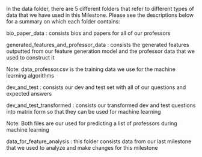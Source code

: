 In the data folder, there are 5 different folders that refer to different types of data that we have used in this Milestone.  Please see the descriptions below for a summary on which each folder contains:

bio_paper_data : consists bios and papers for all of our professors

generated_features_and_professor_data : consists the generated features outputted from our feature generation model and the professor data that we used to construct it

Note: data_professor.csv is the training data we use for the machine learning algorithms

dev_and_test : consists our dev and test set with all of our questions and expected answers

dev_and_test_transformed : consists our transformed dev and test questions into matrix form so that they can be used for machine learning

Note: Both files are our used for predicting a list of professors during machine learning

data_for_feature_analysis : this folder consists data from our last milestone that we used to analyze and make changes for this milestone